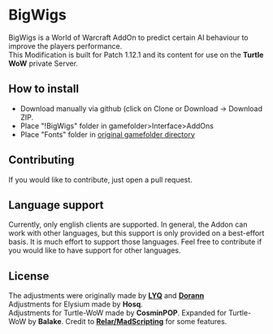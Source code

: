 # BigWigs
BigWigs is a World of Warcraft AddOn to predict certain AI behaviour to improve the players performance.<br>
This Modification is built for Patch 1.12.1 and its content for use on the <b>Turtle WoW</b> private Server.

## How to install
- Download manually via github (click on Clone or Download -> Download ZIP.
- Place "!BigWigs" folder in gamefolder>Interface>AddOns
- Place "Fonts" folder in [original gamefolder directory](https://github.com/balakethelock/BigWigs/assets/111737968/2cddcb31-b318-4e6a-9203-413195a34c8d)

## Contributing
If you would like to contribute, just open a pull request.

## Language support
Currently, only english clients are supported. In general, the Addon can work with other languages, but this support is only provided on a best-effort basis. It is much effort to support those languages. Feel free to contribute if you would like to have support for other languages.

## License
The adjustments were originally made by <a href="https://github.com/MOUZU"><b>LYQ</b></a> and <a href="https://github.com/xorann/BigWigs"><b>Dorann</b></a><br>
Adjustments for Elysium made by <b>Hosq</b>.<br>
Adjustments for Turtle-WoW made by <b>CosminPOP</b>.
Expanded for Turtle-WoW  by <b>Balake</b>.
Credit to <b><a href="https://github.com/madScripting/BigWigs-TurtleWoW">Relar/MadScripting</a></b> for some features.
<br>
